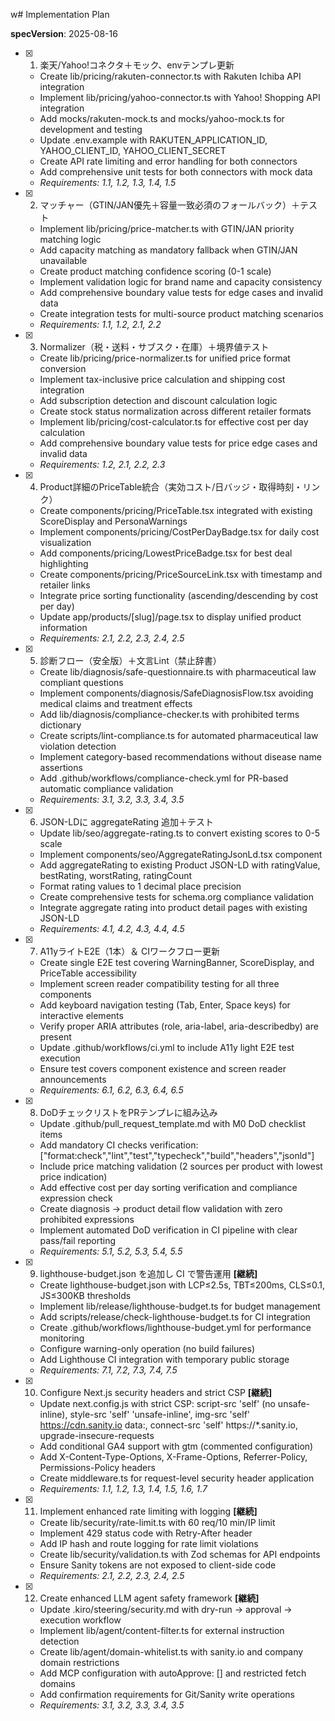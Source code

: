 w# Implementation Plan

**specVersion**: 2025-08-16

- [x] 1. 楽天/Yahoo!コネクタ＋モック、envテンプレ更新
  - Create lib/pricing/rakuten-connector.ts with Rakuten Ichiba API integration
  - Implement lib/pricing/yahoo-connector.ts with Yahoo! Shopping API integration
  - Add mocks/rakuten-mock.ts and mocks/yahoo-mock.ts for development and testing
  - Update .env.example with RAKUTEN_APPLICATION_ID, YAHOO_CLIENT_ID, YAHOO_CLIENT_SECRET
  - Create API rate limiting and error handling for both connectors
  - Add comprehensive unit tests for both connectors with mock data
  - _Requirements: 1.1, 1.2, 1.3, 1.4, 1.5_

- [x] 2. マッチャー（GTIN/JAN優先＋容量一致必須のフォールバック）＋テスト
  - Implement lib/pricing/price-matcher.ts with GTIN/JAN priority matching logic
  - Add capacity matching as mandatory fallback when GTIN/JAN unavailable
  - Create product matching confidence scoring (0-1 scale)
  - Implement validation logic for brand name and capacity consistency
  - Add comprehensive boundary value tests for edge cases and invalid data
  - Create integration tests for multi-source product matching scenarios
  - _Requirements: 1.1, 1.2, 2.1, 2.2_

- [x] 3. Normalizer（税・送料・サブスク・在庫）＋境界値テスト
  - Create lib/pricing/price-normalizer.ts for unified price format conversion
  - Implement tax-inclusive price calculation and shipping cost integration
  - Add subscription detection and discount calculation logic
  - Create stock status normalization across different retailer formats
  - Implement lib/pricing/cost-calculator.ts for effective cost per day calculation
  - Add comprehensive boundary value tests for price edge cases and invalid data
  - _Requirements: 1.2, 2.1, 2.2, 2.3_

- [x] 4. Product詳細のPriceTable統合（実効コスト/日バッジ・取得時刻・リンク）
  - Create components/pricing/PriceTable.tsx integrated with existing ScoreDisplay and PersonaWarnings
  - Implement components/pricing/CostPerDayBadge.tsx for daily cost visualization
  - Add components/pricing/LowestPriceBadge.tsx for best deal highlighting
  - Create components/pricing/PriceSourceLink.tsx with timestamp and retailer links
  - Integrate price sorting functionality (ascending/descending by cost per day)
  - Update app/products/[slug]/page.tsx to display unified product information
  - _Requirements: 2.1, 2.2, 2.3, 2.4, 2.5_

- [x] 5. 診断フロー（安全版）＋文言Lint（禁止辞書）
  - Create lib/diagnosis/safe-questionnaire.ts with pharmaceutical law compliant questions
  - Implement components/diagnosis/SafeDiagnosisFlow.tsx avoiding medical claims and treatment effects
  - Add lib/diagnosis/compliance-checker.ts with prohibited terms dictionary
  - Create scripts/lint-compliance.ts for automated pharmaceutical law violation detection
  - Implement category-based recommendations without disease name assertions
  - Add .github/workflows/compliance-check.yml for PR-based automatic compliance validation
  - _Requirements: 3.1, 3.2, 3.3, 3.4, 3.5_

- [x] 6. JSON-LDに aggregateRating 追加＋テスト
  - Update lib/seo/aggregate-rating.ts to convert existing scores to 0-5 scale
  - Implement components/seo/AggregateRatingJsonLd.tsx component
  - Add aggregateRating to existing Product JSON-LD with ratingValue, bestRating, worstRating, ratingCount
  - Format rating values to 1 decimal place precision
  - Create comprehensive tests for schema.org compliance validation
  - Integrate aggregate rating into product detail pages with existing JSON-LD
  - _Requirements: 4.1, 4.2, 4.3, 4.4, 4.5_

- [x] 7. A11yライトE2E（1本）＆ CIワークフロー更新
  - Create single E2E test covering WarningBanner, ScoreDisplay, and PriceTable accessibility
  - Implement screen reader compatibility testing for all three components
  - Add keyboard navigation testing (Tab, Enter, Space keys) for interactive elements
  - Verify proper ARIA attributes (role, aria-label, aria-describedby) are present
  - Update .github/workflows/ci.yml to include A11y light E2E test execution
  - Ensure test covers component existence and screen reader announcements
  - _Requirements: 6.1, 6.2, 6.3, 6.4, 6.5_

- [x] 8. DoDチェックリストをPRテンプレに組み込み
  - Update .github/pull_request_template.md with M0 DoD checklist items
  - Add mandatory CI checks verification: ["format:check","lint","test","typecheck","build","headers","jsonld"]
  - Include price matching validation (2 sources per product with lowest price indication)
  - Add effective cost per day sorting verification and compliance expression check
  - Create diagnosis → product detail flow validation with zero prohibited expressions
  - Implement automated DoD verification in CI pipeline with clear pass/fail reporting
  - _Requirements: 5.1, 5.2, 5.3, 5.4, 5.5_

- [x] 9. lighthouse-budget.json を追加し CI で警告運用 **[継続]**
  - Create lighthouse-budget.json with LCP≤2.5s, TBT≤200ms, CLS≤0.1, JS≤300KB thresholds
  - Implement lib/release/lighthouse-budget.ts for budget management
  - Add scripts/release/check-lighthouse-budget.ts for CI integration
  - Create .github/workflows/lighthouse-budget.yml for performance monitoring
  - Configure warning-only operation (no build failures)
  - Add Lighthouse CI integration with temporary public storage
  - _Requirements: 7.1, 7.2, 7.3, 7.4, 7.5_

- [x] 10. Configure Next.js security headers and strict CSP **[継続]**
  - Update next.config.js with strict CSP: script-src 'self' (no unsafe-inline), style-src 'self' 'unsafe-inline', img-src 'self' https://cdn.sanity.io data:, connect-src 'self' https://*.sanity.io, upgrade-insecure-requests
  - Add conditional GA4 support with gtm (commented configuration)
  - Add X-Content-Type-Options, X-Frame-Options, Referrer-Policy, Permissions-Policy headers
  - Create middleware.ts for request-level security header application
  - _Requirements: 1.1, 1.2, 1.3, 1.4, 1.5, 1.6, 1.7_

- [x] 11. Implement enhanced rate limiting with logging **[継続]**
  - Create lib/security/rate-limit.ts with 60 req/10 min/IP limit
  - Implement 429 status code with Retry-After header
  - Add IP hash and route logging for rate limit violations
  - Create lib/security/validation.ts with Zod schemas for API endpoints
  - Ensure Sanity tokens are not exposed to client-side code
  - _Requirements: 2.1, 2.2, 2.3, 2.4, 2.5_

- [x] 12. Create enhanced LLM agent safety framework **[継続]**
  - Update .kiro/steering/security.md with dry-run → approval → execution workflow
  - Implement lib/agent/content-filter.ts for external instruction detection
  - Create lib/agent/domain-whitelist.ts with sanity.io and company domain restrictions
  - Add MCP configuration with autoApprove: [] and restricted fetch domains
  - Add confirmation requirements for Git/Sanity write operations
  - _Requirements: 3.1, 3.2, 3.3, 3.4, 3.5_